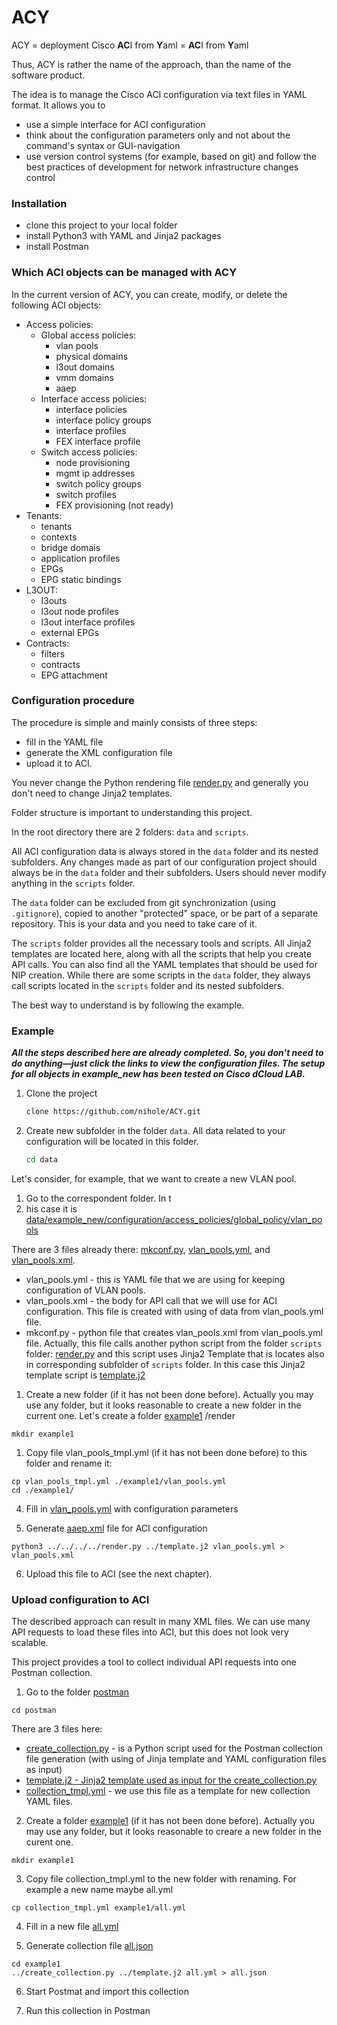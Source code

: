 # ACY

ACY = deployment Cisco <b>AC</b>I from <b>Y</b>aml = <b>AC</b>I from <b>Y</b>aml

Thus, ACY is rather the name of the approach, than the name of the software product.

The idea is to manage the Cisco ACI configuration via text files in YAML format. It allows you to
- use a simple interface for ACI configuration
- think about the configuration parameters only and not about the command's syntax or GUI-navigation
- use version control systems (for example, based on git) and follow the best practices of development for network infrastructure changes control

<h3>Installation</h3>

- clone this project to your local folder
- install Python3 with YAML and Jinja2 packages
- install Postman

<h3>Which ACI objects can be managed with ACY</h3>

In the current version of ACY, you can create, modify, or delete the following ACI objects:

- Access policies:
  - Global access policies:
    - vlan pools
    - physical domains
    - l3out domains
    - vmm domains
    - aaep
  - Interface access policies:
    - interface policies
    - interface policy groups
    - interface profiles
    - FEX interface profile 
  - Switch access policies:
    - node provisioning
    - mgmt ip addresses
    - switch policy groups
    - switch profiles
    - FEX provisioning (not ready)
- Tenants:
  - tenants
  - contexts 
  - bridge domais
  - application profiles
  - EPGs
  - EPG static bindings
- L3OUT:
  - l3outs
  - l3out node profiles
  - l3out interface profiles
  - external EPGs
- Contracts:
  - filters
  - contracts
  - EPG attachment
  
<h3>Configuration procedure</h3>

The procedure is simple and mainly consists of three steps:

- fill in the YAML file
- generate the XML configuration file 
- upload it to ACI.  

You never change the Python rendering file <a href="https://github.com/nihole/ACY/blob/master/render.py">render.py</a> and generally you don't need to change Jinja2 templates.

Folder structure is important to understanding this project.

In the root directory there are 2 folders: `data` and `scripts`.

All ACI configuration data is always stored in the `data` folder and its nested subfolders. Any changes made as part of our configuration project should always be in the `data` folder and their subfolders. Users should never modify anything in the `scripts` folder.

The `data` folder can be excluded from git synchronization (using `.gitignore`), copied to another "protected" space, or be part of a separate repository. This is your data and you need to take care of it.

The `scripts` folder provides all the necessary tools and scripts. All Jinja2 templates are located here, along with all the scripts that help you create API calls. You can also find all the YAML templates that should be used for NIP creation. While there are some scripts in the `data` folder, they always call scripts located in the `scripts` folder and its nested subfolders.

The best way to understand is by following the example.

<h3>Example</h3>

<b><em>All the steps described here are already completed. So, you don't need to do anything—just click the links to view the configuration files. The setup for all objects in example_new has been tested on Cisco dCloud LAB.</em></b>

1. Clone the project
   ```bash
   clone https://github.com/nihole/ACY.git

2. Create new subfolder in the folder `data`. All data related to your configuration will be located in this folder. 
   ```bash
   cd data

Let's consider, for example, that we want to create a new VLAN pool.

1. Go to the correspondent folder. In t
2. his case it is <a href="https://github.com/nihole/ACY/tree/master/data/example_new/configuration/access_policies/global_policy/vlan_pools">data/example_new/configuration/access_policies/global_policy/vlan_pools </a>

There are 3 files already there: <a href="https://github.com/nihole/ACY/blob/master/data/example_new/configuration/access_policies/global_policy/vlan_pools/mkconf.py">mkconf.py</a>, <a href="https://github.com/nihole/ACY/blob/master/data/example_new/configuration/access_policies/global_policy/vlan_pools/vlan_pools.xml">vlan_pools.yml</a>, and <a href="https://github.com/nihole/ACY/blob/master/data/example_new/configuration/access_policies/global_policy/vlan_pools/vlan_pools.xml">vlan_pools.xml</a>.

- vlan_pools.yml - this is YAML file that we are using for keeping configuration of VLAN pools. 
- vlan_pools.xml - the body for API call that we will use for ACI configuration. This file is created with using of data from vlan_pools.yml file.
- mkconf.py - python file that creates vlan_pools.xml from vlan_pools.yml file. Actually, this file calls another python script from the folder `scripts` folder: <a href="https://github.com/nihole/ACY/blob/master/scripts/render.py">render.py</a> and this script uses Jinja2 Template that is locates also in corresponding subfolder of `scripts` folder. In this case this Jinja2 template script is <a href="https://github.com/nihole/ACY/blob/master/scripts/configuration/access_policies/global_policy/vlan_pools/template.j2">template.j2</a> 

1. Create a new folder (if it has not been done before). Actually you may use any folder, but it looks reasonable to create a new folder in the current one. Let's create a folder <a href="https://github.com/nihole/ACY/tree/master/access_policies/global_policy/aaep/example1">example1</a> 
/render
```
mkdir example1
```

1. Copy file vlan_pools_tmpl.yml (if it has not been done before) to this folder and rename it:

```
cp vlan_pools_tmpl.yml ./example1/vlan_pools.yml
cd ./example1/
```

4. Fill in <a href="https://github.com/nihole/ACY/blob/master/access_policies/global_policy/aaep/example1/aaep.yml">vlan_pools.yml</a> with configuration parameters

5. Generate <a href="https://github.com/nihole/ACY/blob/master/access_policies/global_policy/aaep/example1/aaep.xml">aaep.xml</a> file for ACI configuration 

```
python3 ../../../../render.py ../template.j2 vlan_pools.yml > vlan_pools.xml
```

6. Upload this file to ACI (see the next chapter).

<h3>Upload configuration to ACI</h3>

The described approach can result in many XML files. We can use many API requests to load these files into ACI, but this does not look very scalable.

This project provides a tool to collect individual API requests into one Postman collection.

1. Go to the folder <a href="https://github.com/nihole/ACY/tree/master/postman">postman</a>
```
cd postman
```
There are 3 files here: 
- <a href="https://github.com/nihole/ACY/blob/master/postman/check_collection.py">create_collection.py</a> - is a Python script used for the Postman collection file generation (with using of Jinja template and YAML configuration files as input)
- <a href="https://github.com/nihole/ACY/blob/master/postman/template.j2">template.j2</b> - Jinja2 template used as input for the create_collection.py
- <a href="https://github.com/nihole/ACY/blob/master/postman/collection_tmpl.yml">collection_tmpl.yml</a> - we use this file as a template for new collection YAML files.

2. Create a folder <a href="https://github.com/nihole/ACY/tree/master/postman">example1</a> (if it has not been done before). Actually you may use any folder, but it looks reasonable to creare a new folder in the curent one.

```
mkdir example1
```
3. Copy file collection_tmpl.yml to the new folder with renaming. For example a new name maybe all.yml

```
cp collection_tmpl.yml example1/all.yml
```

4. Fill in a new file <a href="https://github.com/nihole/ACY/blob/master/postman/example1/all.yml">all.yml</a>

5. Generate collection file <a href="https://github.com/nihole/ACY/blob/master/postman/example1/all.json">all.json</a>

```
cd example1
../create_collection.py ../template.j2 all.yml > all.json
```
6. Start Postmat and import this collection

7. Run this collection in Postman



